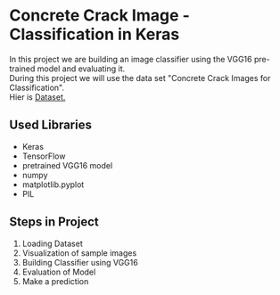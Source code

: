 # Concrete Crack Image -Classification in Keras

In this project we are building an image classifier using the VGG16 pre-trained model and evaluating it. <br>
During this project we will use the data set "Concrete Crack Images for Classification". <br>
 Hier is [Dataset.](https://www.kaggle.com/datasets/arnavr10880/concrete-crack-images-for-classification)

## Used Libraries

* Keras
* TensorFlow
* pretrained VGG16 model
* numpy
* matplotlib.pyplot
* PIL

## Steps in Project

1. Loading Dataset
2. Visualization of sample images
3. Building Classifier using VGG16
4. Evaluation of Model
5. Make a prediction

